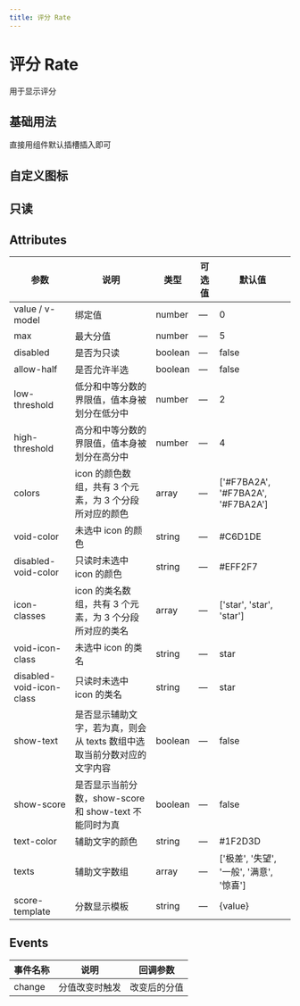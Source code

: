 ```yaml
---
title: 评分 Rate
---
```




# 评分 Rate

用于显示评分

## 基础用法

直接用组件默认插槽插入即可

<preview path="./demo/Rate/Basic.vue"></preview>

## 自定义图标

<preview path="./demo/Rate/Icon.vue"></preview>

## 只读

<preview path="./demo/Rate/Readonly.vue"></preview>

## Attributes

| 参数                     | 说明                                                                    | 类型    | 可选值 | 默认值                                   |
| ------------------------ | ----------------------------------------------------------------------- | ------- | ------ | ---------------------------------------- |
| value / v-model          | 绑定值                                                                  | number  | —      | 0                                        |
| max                      | 最大分值                                                                | number  | —      | 5                                        |
| disabled                 | 是否为只读                                                              | boolean | —      | false                                    |
| allow-half               | 是否允许半选                                                            | boolean | —      | false                                    |
| low-threshold            | 低分和中等分数的界限值，值本身被划分在低分中                            | number  | —      | 2                                        |
| high-threshold           | 高分和中等分数的界限值，值本身被划分在高分中                            | number  | —      | 4                                        |
| colors                   | icon 的颜色数组，共有 3 个元素，为 3 个分段所对应的颜色                 | array   | —      | ['#F7BA2A', '#F7BA2A', '#F7BA2A']        |
| void-color               | 未选中 icon 的颜色                                                      | string  | —      | #C6D1DE                                  |
| disabled-void-color      | 只读时未选中 icon 的颜色                                                | string  | —      | #EFF2F7                                  |
| icon-classes             | icon 的类名数组，共有 3 个元素，为 3 个分段所对应的类名                 | array   | —      | ['star', 'star', 'star']                 |
| void-icon-class          | 未选中 icon 的类名                                                      | string  | —      | star                                     |
| disabled-void-icon-class | 只读时未选中 icon 的类名                                                | string  | —      | star                                     |
| show-text                | 是否显示辅助文字，若为真，则会从 texts 数组中选取当前分数对应的文字内容 | boolean | —      | false                                    |
| show-score               | 是否显示当前分数，show-score 和 show-text 不能同时为真                  | boolean | —      | false                                    |
| text-color               | 辅助文字的颜色                                                          | string  | —      | #1F2D3D                                  |
| texts                    | 辅助文字数组                                                            | array   | —      | ['极差', '失望', '一般', '满意', '惊喜'] |
| score-template           | 分数显示模板                                                            | string  | —      | {value}                                  |

## Events

| 事件名称 | 说明           | 回调参数     |
| -------- | -------------- | ------------ |
| change   | 分值改变时触发 | 改变后的分值 |
